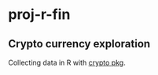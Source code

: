 # proj-r-fin

## Crypto currency exploration

Collecting data in R with <a href="https://cran.r-project.org/web/packages/crypto/readme/README.html">crypto pkg</a>.